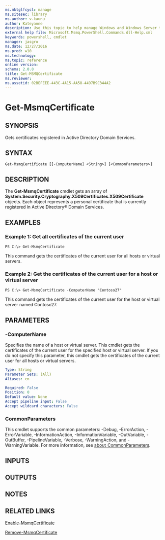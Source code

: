 ```yaml
---
ms.mktglfcycl: manage
ms.sitesec: library
ms.author: v-kaunu
author: Kateyanne
description: Use this topic to help manage Windows and Windows Server technologies with Windows PowerShell.
external help file: Microsoft.Msmq.PowerShell.Commands.dll-Help.xml
keywords: powershell, cmdlet
manager: jasgro
ms.date: 12/27/2016
ms.prod: w10
ms.technology: 
ms.topic: reference
online version: 
schema: 2.0.0
title: Get-MSMQCertificate
ms.reviewer:
ms.assetid: 02BEFEEE-443C-4A15-AA58-4497B9C344A2
---
```


# Get-MsmqCertificate

## SYNOPSIS
Gets certificates registered in Active Directory Domain Services.

## SYNTAX

```
Get-MsmqCertificate [[-ComputerName] <String>] [<CommonParameters>]
```

## DESCRIPTION
The **Get-MsmqCertificate** cmdlet gets an array of **System.Security.Cryptography.X509Certificates.X509Certificate** objects.
Each object represents a personal certificate that is currently registered in Active Directory® Domain Services.

## EXAMPLES

### Example 1: Get all certificates of the current user
```
PS C:\> Get-MsmqCertificate
```

This command gets the certificates of the current user for all hosts or virtual servers.

### Example 2: Get the certificates of the current user for a host or virtual server
```
PS C:\> Get-MsmqCertificate -ComputerName "Contoso27"
```

This command gets the certificates of the current user for the host or virtual server named Contoso27.

## PARAMETERS

### -ComputerName
Specifies the name of a host or virtual server.
This cmdlet gets the certificates of the current user for the specified host or virtual server.
If you do not specify this parameter, this cmdlet gets the certificates of the current user for all hosts or virtual servers.

```yaml
Type: String
Parameter Sets: (All)
Aliases: cn

Required: False
Position: 0
Default value: None
Accept pipeline input: False
Accept wildcard characters: False
```

### CommonParameters
This cmdlet supports the common parameters: -Debug, -ErrorAction, -ErrorVariable, -InformationAction, -InformationVariable, -OutVariable, -OutBuffer, -PipelineVariable, -Verbose, -WarningAction, and -WarningVariable. For more information, see [about_CommonParameters](http://go.microsoft.com/fwlink/?LinkID=113216).

## INPUTS

## OUTPUTS

## NOTES

## RELATED LINKS

[Enable-MsmqCertificate](./Enable-MSMQCertificate.md)

[Remove-MsmqCertificate](./Remove-MsmqCertificate.md)

